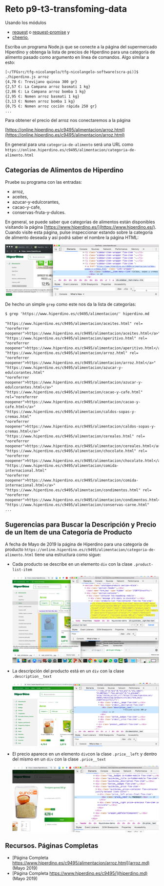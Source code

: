# Reto p9-t3-transfoming-data

Usando los módulos

* [request](https://www.npmjs.com/package/request)  o [request-promise](https://www.npmjs.com/package/request-promise) y 
* [cheerio](https://www.npmjs.com/package/cheerio), 

Escriba un  programa Node.js que se conecte a la página 
del supermercado Hiperdino y obtenga la lista de precios
de Hiperdino para una categoría de alimento pasado como argumento en línea de comandos. Algo similar a esto:

```
[~/TFGsrc/tfg-nicolangelo/tfg-nicolangelo-software(scra-pi)]$ ./hiperdino.js arroz
{4,70 €: Trevijano quinoa 300 gr}
{2,57 €: La Campana arroz basmati 1 kg}
{2,86 €: La Campana arroz bomba 1 kg}
{2,95 €: Nomen arroz basmati 1 kg}
{3,13 €: Nomen arroz bomba 1 kg}
{0,75 €: Nomen arroz coción rápida 250 gr}
...

```

Para obtener el precio del arroz nos conectaremos a la página

[https://online.hiperdino.es/c9495/alimentacion/arroz.html](https://online.hiperdino.es/c9495/alimentacion/arroz.html)

En general para una `categoria-de-alimento` 
será una URL como `https://online.hiperdino.es/c9495/alimentacion/categoria-de-alimento.html`

## Categorías de Alimentos de Hiperdino

Pruebe su programa con las entradas: 

* arroz, 
* aceites, 
* azucar-y-edulcorantes, 
* cacao-y-cafe, 
* conservas-fruta-y-dulces.

En general, se puede saber que categorías de alimentos están disponibles visitando la página
[https://www.hiperdino.es/](https://www.hiperdino.es/). Cuando visite esta página,
pulse inspeccionar estando sobre la categoría de alimento deseada y así podrá saber el nombre la página HTML:

![Categorías de Alimentos en Hiperdino](hiperdino-alimento-categoria.png)

De hecho un simple `grep` como este nos da la lista de categorías:

```
$ grep 'https://www.hiperdino.es/c9495/alimentacion/' hiperdino.md 

"https://www.hiperdino.es/c9495/alimentacion/aceites.html" rel=
"noreferrer noopener">https://www.hiperdino.es/c9495/alimentacion/aceites.html</a>"
"https://www.hiperdino.es/c9495/alimentacion/aperitivo.html" rel=
"noreferrer noopener">https://www.hiperdino.es/c9495/alimentacion/aperitivo.html</a>"
"https://www.hiperdino.es/c9495/alimentacion/arroz.html" rel=
"noreferrer noopener">https://www.hiperdino.es/c9495/alimentacion/arroz.html</a>"
"https://www.hiperdino.es/c9495/alimentacion/azucar-y-edulcorantes.html"
"noreferrer noopener">https://www.hiperdino.es/c9495/alimentacion/azucar-y-edulcorantes.html</a>"
"https://www.hiperdino.es/c9495/alimentacion/cacao-y-cafe.html"
rel="noreferrer noopener">https://www.hiperdino.es/c9495/alimentacion/cacao-y-cafe.html</a>"
"https://www.hiperdino.es/c9495/alimentacion/caldos-sopas-y-cremas.html"
"noreferrer noopener">https://www.hiperdino.es/c9495/alimentacion/caldos-sopas-y-cremas.html</a>"
"https://www.hiperdino.es/c9495/alimentacion/cereales.html" rel=
"noreferrer noopener">https://www.hiperdino.es/c9495/alimentacion/cereales.html</a>"
"https://www.hiperdino.es/c9495/alimentacion/chocolate.html" rel=
"noreferrer noopener">https://www.hiperdino.es/c9495/alimentacion/chocolate.html</a>"
"https://www.hiperdino.es/c9495/alimentacion/comida-internacional.html"
"noreferrer noopener">https://www.hiperdino.es/c9495/alimentacion/comida-internacional.html</a>"
"https://www.hiperdino.es/c9495/alimentacion/condimentos.html" rel=
"noreferrer noopener">https://www.hiperdino.es/c9495/alimentacion/condimentos.html</a>"
"https://www.hiperdino.es/c9495/alimentacion/conservas-carne.html"
...
```

## Sugerencias para Buscar la Descripción y Precio de un Item de una Categoría de Producto

A fecha de Mayo de 2019 la página de Hiperdino para una categoría de producto
`https://online.hiperdino.es/c9495/alimentacion/categoria-de-alimento.html`
tiene una estructura como sigue:

* Cada producto se describe en un elemento `div` con la clase `.product-list-item`

  ![item](item.png)

* La descripción del producto está en un `div` con la clase `.description__text`

  ![item](description.png)

* El precio aparece en un elemento `div`con la clase `.price__left` y dentro del mismo en un `div` con la clase
`.price__text`

  ![precio](precio.png)

## Recursos. Páginas Completas

* [Página Completa https://www.hiperdino.es/c9495/alimentacion/arroz.html](arroz.md) (Mayo 2019)
* [Página Completa https://www.hiperdino.es/c9495/](hiperdino.md) (Mayo 2019)
